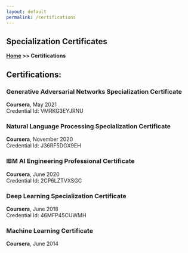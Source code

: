 ```yaml
---
layout: default
permalink: /certifications
---
```


## Specialization Certificates

**[Home](/) >> Certifications**

## Certifications:

<div class="card">
    <h3>Generative Adversarial Networks Specialization Certificate</h3>
    <p><b>Coursera</b>, May 2021<br>
        Credential Id: VMRKG3EYJRNU</p>
        <a href="https://www.coursera.org/account/accomplishments/specialization/VMRKG3EYJRNU"><span class="card-link-spanner"></span></a>
</div>

<div class="card">
    <h3>Natural Language Processing Specialization Certificate</h3>
    <p><b>Coursera</b>, November 2020<br>
        Credential Id: J36RF5DGX9EH</p>
        <a href="https://www.coursera.org/account/accomplishments/specialization/J36RF5DGX9EH"><span class="card-link-spanner"></span></a>
</div>

<div class="card">
    <h3>IBM AI Engineering Professional Certificate</h3>
    <p><b>Coursera</b>, June 2020<br>
        Credential Id: 2CP6LZTVXSGC</p>
        <a href="https://www.coursera.org/account/accomplishments/specialization/2CP6LZTVXSGC"><span class="card-link-spanner"></span></a>
</div>

<div class="card">
    <h3>Deep Learning Specialization Certificate</h3>
    <p><b>Coursera</b>, June 2018<br>
        Credential Id: 46MFP45CUWMH</p>
        <a href="https://www.coursera.org/account/accomplishments/specialization/46MFP45CUWMH"><span class="card-link-spanner"></span></a>
</div>

<div class="card">
    <h3>Machine Learning Certificate</h3>
    <p><b>Coursera</b>, June 2014
        <a href="https://github.com/rmarquis/coursera-machinelearning/blob/master/ML-certificate.pdf"><span class="card-link-spanner"></span></a>
</div>
